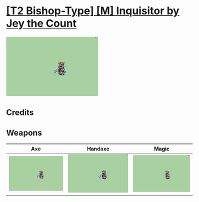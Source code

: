 # [\[T2 Bishop-Type\] \[M\] Inquisitor by Jey the Count](./)
 

<img src="./3.%20Axe/Axe_000.png" alt="[T2 Bishop-Type] [M] Inquisitor by Jey the Count standing" />

## Credits



## Weapons
 

|Axe |Handaxe |Magic |
|  :---: | :---: | :---: |
| <img alt="Axe animation" src="./3.%20Axe/Axe.gif" /> | <img alt="Handaxe animation" src="./4.%20Handaxe/Handaxe.gif" /> | <img alt="Magic animation" src="./6.%20Magic/Magic.gif" /> |
